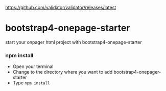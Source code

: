  https://github.com/validator/validator/releases/latest


# bootstrap4-onepage-starter
start your onpager html project with bootstrap4-onepage-starter

### npm install
- Open your terminal
- Change to the directory where you want to add bootstrap4-onepager-starter
- Type `npm install`
